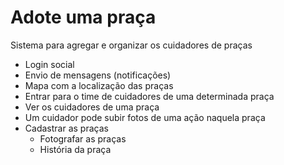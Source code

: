 # Adote uma praça #

Sistema para agregar e organizar os cuidadores de praças

- Login social
- Envio de mensagens (notificações)
- Mapa com a localização das praças
- Entrar para o time de cuidadores de uma determinada praça
- Ver os cuidadores de uma praça
- Um cuidador pode subir fotos de uma ação naquela praça
- Cadastrar as praças
  - Fotografar as praças
  - História da praça

